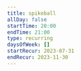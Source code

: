 ```yaml
---
title: spikeball
allDay: false
startTime: 20:00
endTime: 21:00
type: recurring
daysOfWeek: []
startRecur: 2023-07-31
endRecur: 2023-11-30
---
```

